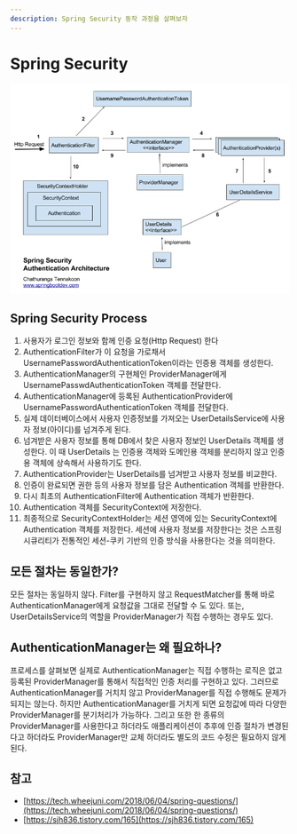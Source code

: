 ```yaml
---
description: Spring Security 동작 과정을 살펴보자
---
```


# Spring Security

![](../../.gitbook/assets/img1.daumcdn.png)

## Spring Security Process

1. 사용자가 로그인 정보와 함께 인증 요청\(Http Request\) 한다
2. AuthenticationFilter가 이 요청을 가로채서 UsernamePasswordAuthenticationToken이라는 인증용 객체를 생성한다.
3. AuthenticationManager의 구현체인 ProviderManager에게 UsernamePasswdAuthenticationToken 객체를 전달한다.
4. AuthenticationManager에 등록된 AuthenticationProvider에 UsernamePasswordAuthenticationToken 객체를 전달한다.
5. 실제 데이터베이스에서 사용자 인증정보를 가져오는 UserDetailsService에 사용자 정보\(아이디\)를 넘겨주게 된다.
6. 넘겨받은 사용자 정보를 통해 DB에서 찾은 사용자 정보인 UserDetails 객체를 생성한다. 이 때 UserDetails 는 인증용 객체와 도메인용 객체를 분리하지 않고 인증용 객체에 상속해서 사용하기도 한다.
7. AuthenticationProvider는 UserDetails를 넘겨받고 사용자 정보를 비교한다.
8. 인증이 완료되면 권한 등의 사용자 정보를 담은 Authentication 객체를 반환한다.
9. 다시 최초의 AuthenticationFilter에 Authentication 객체가 반환한다.
10. Authentication 객체를 SecurityContext에 저장한다.
11. 최종적으로 SecurityContextHolder는 세션 영역에 있는 SecurityContext에 Authentication 객체를 저장한다. 세션에 사용자 정보를 저장한다는 것은 스프링 시큐리티가 전통적인 세션-쿠키 기반의 인증 방식을 사용한다는 것을 의미한다.

## 모든 절차는 동일한가?

모든 절차는 동일하지 않다. Filter를 구현하지 않고 RequestMatcher를 통해 바로 AuthenticationManager에게 요청값을 그대로 전달할 수 도 있다. 또는, UserDetailsService의 역할을 ProviderManager가 직접 수행하는 경우도 있다.

## AuthenticationManager는 왜 필요하나?

프로세스를 살펴보면 실제로 AuthenticationManager는 직접 수행하는 로직은 없고 등록된 ProviderManager를 통해서 직접적인 인증 처리를 구현하고 있다. 그러므로 AuthenticationManager를 거치치 않고 ProviderManager를 직접 수행해도 문제가 되지는 않는다. 하지만 AuthenticationManager를 거치게 되면 요청값에 따라 다양한 ProviderManager를 분기처리가 가능하다. 그리고 또한 한 종류의 ProviderManager를 사용한다고 하더라도 애플리케이션이 추후에 인증 절차가 변경된다고 하더라도 ProviderManager만 교체 하더라도 별도의 코드 수정은 필요하지 않게 된다.

## 참고

* [https://tech.wheejuni.com/2018/06/04/spring-questions/](https://tech.wheejuni.com/2018/06/04/spring-questions/)
* [https://sjh836.tistory.com/165](https://sjh836.tistory.com/165)

